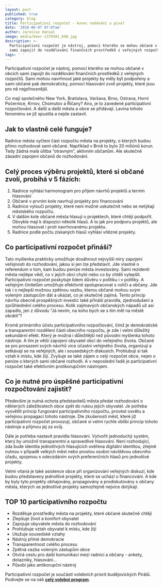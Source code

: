 ```yaml
---
layout: post
published: true
category: blog
title: Participativní rozpočet - konec nadávání u piva?
date: '2018-06-07 07:07am'
author: Jaroslav Hansal
image: media/beer-1379581_640.jpg
description: >-
  Participativní rozpočet je nástroj, pomocí kterého se mohou občané v obcích,
  sami zapojit do rozdělování finančních prostředků z veřejných rozpočtů.
tags: ' '
---
```

Participativní rozpočet je nástroj, pomocí kterého se mohou občané v obcích sami zapojit do rozdělování finančních prostředků z veřejných rozpočtů. Sami mohou navrhnout jaké projekty by měly být podpořeny a sami občané pak demokraticky, pomocí hlasování zvolí projekty, které jsou pro ně nejpřínosnější.

Co mají společného New York, Bratislava, Varšava,  Brno, Ostrava, Horní Počernice, Krnov, Chomutov a Říčany? Ano, je to zavedené participativní rozpočtování. A další a další města a obce se přidávají. Lavina tohoto fenoménu se již spustila a nejde zastavit.

## Jak to vlastně celé funguje?

Radnice města vyčlení část rozpočtu města na projekty, o kterých budou přímo rozhodovat sami občané. Například v Brně to bylo 20 miliónů korun. Tedy žádná malá úlitba “otravným”, aktivním občanům. Ale skutečně zásadní zapojení občanů do rozhodování. 

## Celý proces výběru projektů, které si občané zvolí, probíhá v 5 fázích:

1. Radnice vyhlásí harmonogram pro příjem návrhů projektů a termín hlasování 
2. Občané v prvním kole navrhují projekty pro financování
3. Radnice vyloučí projekty, které není možné uskutečnit nebo se netýkají městského rozpočtu. 
4. V dalším kole občané města hlasují o projektech, které chtějí podpořit. Obvykle mají k dispozici několik hlasů. A to jak pro podporu projektů, ale mohou hlasovat i proti navrhovanému projektu.
5. Radnice podle počtu získaných hlasů vyhlásí vítězné projekty.

## Co participativní rozpočet přináší?

Tato myšlenka prakticky umožňuje dosáhnout nejvyšší míry zapojení veřejnosti do rozhodování, jakou si jen lze představit. Jde vlastně o referendum o tom, kam budou peníze města investovány. Sami rezidenti města nejlépe vědí, co v jejich obci chybí nebo co by chtěli vylepšit. Participativní rozpočet poskytuje lidem důvěru v politiku i v politiky. A veřejným činitelům umožňuje efektivně spolupracovat s voliči a občany. Jde tak i o nejlepší možnou zpětnou vazbu, kterou občané mohou svým voleným zástupcům dát a ukázat, co je skutečně zajímá. Tento princip návrhu obecně prospěšných investic také přináší pravidla, zjednodušení a zprůhlednění celého procesu. Kolik zajímavých občanských nápadů už asi zapadlo, jen z důvodu “Já nevím, na koho bych se s tím měl na městě obrátit”?

Kromě primárního účelu participativního rozpočtování, čímž je demokratické a transparentní rozdělení části obecního rozpočtu, je zde i velmi důležitý sekundární efekt. Který je možná i důležitější než původní myšlenka tohoto nástroje. A tím je větší zapojení  obyvatel obcí do veřejného života. Občané se pro prosazení svých návrhů více účastní veřejného života, organizují a setkávají se na veřejných, ale i sousedských diskusích. Prohlubují si tak vztah k místu, kde žijí. Zvyšuje se také zájem o celý rozpočet obce, nejen o peníze o kterých sami občané rozhodli. A v neposlední řadě je participativní rozpočet také efektivním protikorupčním nástrojem. 

## Co je nutné pro úspěšné participativní rozpočtování zajistit?

Především je nutná ochota představitelů města předat rozhodování o některých záležitostech obce zpět do rukou jejich obyvatel. Je potřeba vysvětlit princip fungování participativního rozpočtu, provést osvětu a veřejnou propagaci tohoto nástroje. Dle zkušeností měst, které již participativní rozpočet provozují, občané si velmi rychle oblíbí princip tohoto nástroje a přijmou jej za svůj. 

Dále je potřeba nastavit pravidla hlasování. Vytvořit jednoduchý systém, který by umožnil transparentní a spravedlivé hlasování. Není rozhodující, zda bude identita jednotlivých hlasujících ověřena digitální identitou, zřejmě nutnou v případě velkých měst nebo prostou osobní návštěvou obecního úřadu, spojenou s odevzdáním svých preferenčních hlasů pro jednotlivé projekty.

Velmi vítaná je také asistence obce při organizování veřejných diskuzí, kde budou představeny jednotlivé projekty, které se uchází o financování. A kde by byly tyto projekty obhajovány, propagovány a prodiskutovány s občany města, kterých se jednotlivé projekty samozřejmě nejvíce dotýkají. 

## TOP 10 participativního rozpočtu

* Rozděluje prostředky města na projekty, které občané skutečně chtějí
* Zlepšuje život a komfort obyvatel
* Zapojuje obyvatele města do rozhodování
* Prohlubuje vztah obyvatel k místu, kde žijí
* Utužuje sousedské vztahy
* Nástroj přímé demokracie
* Transparentnost celého procesu
* Zpětná vazba voleným zástupům obce
* Otvírá cestu pro další komunikaci mezi radnicí a občany - ankety, dotazníky, hlasování... 
* Působí jako antikorupční nástroj

Participativní rozpočet je součástí volebních priorit budějovických Pirátů. 
Podívejte se na náš [**celý volební program**](https://cb.pirati.cz/volby/).
